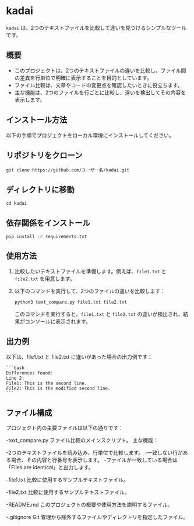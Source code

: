# kadai

`kadai` は、2つのテキストファイルを比較して違いを見つけるシンプルなツールです。

## 概要

- このプロジェクトは、2つのテキストファイルの違いを比較し、ファイル間の差異を行単位で明確に表示することを目的としています。
- ファイル比較は、文章やコードの変更点を確認したいときに役立ちます。
- 主な機能は、2つのファイルを行ごとに比較し、違いを検出してその内容を表示します。

## インストール方法

以下の手順でプロジェクトをローカル環境にインストールしてください。

## リポジトリをクローン
```git clone https://github.com/ユーザー名/kadai.git```

## ディレクトリに移動
```cd kadai```

## 依存関係をインストール
```pip install -r requirements.txt```

## 使用方法

1. 比較したいテキストファイルを準備します。例えば、`file1.txt` と `file2.txt` を用意します。

2. 以下のコマンドを実行して、2つのファイルの違いを比較します：

    ```bash
    python3 text_compare.py file1.txt file2.txt
    ```

    このコマンドを実行すると、`file1.txt` と `file2.txt` の違いが検出され、結果がコンソールに表示されます。

## 出力例
以下は、file1.txt と file2.txt に違いがあった場合の出力例です：

    ```bash
    Differences found: 
    Line 2:
    File1: This is the second line.
    File2: This is the modified second line.
    ```

## ファイル構成
プロジェクト内の主要ファイルは以下の通りです：

-text_compare.py
ファイル比較のメインスクリプト。
主な機能：

-2つのテキストファイルを読み込み、行単位で比較します。
-一致しない行がある場合、その内容と行番号を表示します。
-ファイルが一致している場合は「Files are identical」と出力します。

-file1.txt
比較に使用するサンプルテキストファイル。

-file2.txt
比較に使用するサンプルテキストファイル。

-README.md
このプロジェクトの概要や使用方法を説明するファイル。

-.gitignore
Git 管理から除外するファイルやディレクトリを指定したファイル。
